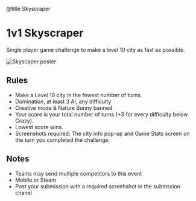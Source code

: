 @title Skyscraper

# 1v1 Skyscraper

Single player game challenge to make a level 10 city as fast as possible.

![Skyscaper poster](https://polympics.github.io/wiki/images/skyscraper.png)

## Rules

- Make a Level 10 city in the fewest number of turns. 
- Domination, at least 3 AI, any difficulty
- Creative mode & Nature Bunny banned 
- Your score is your total number of turns (+3 for every difficulty below Crazy). 
- Lowest score wins. 
- Screenshots required: The city info pop-up and Game Stats screen on the turn you completed the challenge.

## Notes
- Teams may send multiple competitors to this event
- Mobile or Steam 
- Post your submission with a required screehshot in the submssion chanel 
